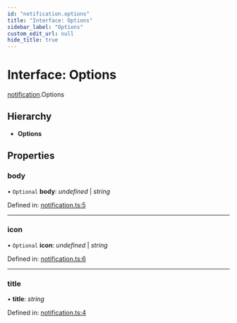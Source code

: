 ```yaml
---
id: "notification.options"
title: "Interface: Options"
sidebar_label: "Options"
custom_edit_url: null
hide_title: true
---
```


# Interface: Options

[notification](../modules/notification.md).Options

## Hierarchy

* **Options**

## Properties

### body

• `Optional` **body**: *undefined* \| *string*

Defined in: [notification.ts:5](https://github.com/tauri-apps/tauri/blob/237b49b/cli/tauri.js/api-src/notification.ts#L5)

___

### icon

• `Optional` **icon**: *undefined* \| *string*

Defined in: [notification.ts:6](https://github.com/tauri-apps/tauri/blob/237b49b/cli/tauri.js/api-src/notification.ts#L6)

___

### title

• **title**: *string*

Defined in: [notification.ts:4](https://github.com/tauri-apps/tauri/blob/237b49b/cli/tauri.js/api-src/notification.ts#L4)
